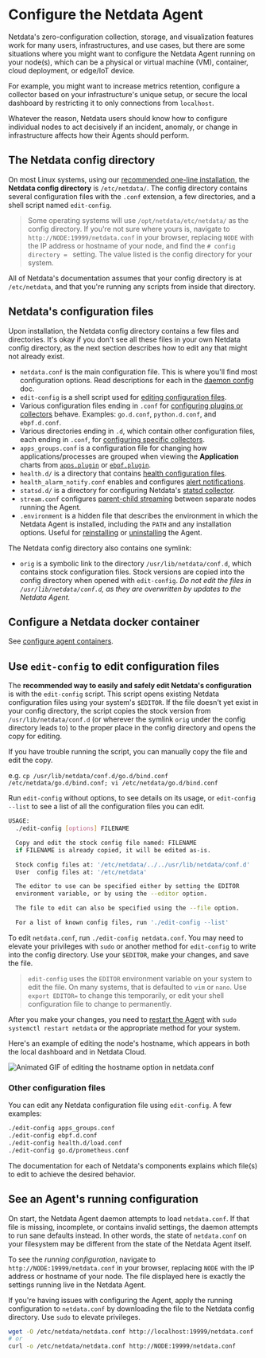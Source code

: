 # Configure the Netdata Agent

Netdata's zero-configuration collection, storage, and visualization features work for many users, infrastructures, and
use cases, but there are some situations where you might want to configure the Netdata Agent running on your node(s),
which can be a physical or virtual machine (VM), container, cloud deployment, or edge/IoT device.

For example, you might want to increase metrics retention, configure a collector based on your infrastructure's unique
setup, or secure the local dashboard by restricting it to only connections from `localhost`.

Whatever the reason, Netdata users should know how to configure individual nodes to act decisively if an incident,
anomaly, or change in infrastructure affects how their Agents should perform.

## The Netdata config directory

On most Linux systems, using our [recommended one-line
installation](https://github.com/netdata/netdata/blob/master/packaging/installer/README.md#install-on-linux-with-one-line-installer), the **Netdata config
directory** is `/etc/netdata/`. The config directory contains several configuration files with the `.conf` extension, a
few directories, and a shell script named `edit-config`.

> Some operating systems will use `/opt/netdata/etc/netdata/` as the config directory. If you're not sure where yours
> is, navigate to `http://NODE:19999/netdata.conf` in your browser, replacing `NODE` with the IP address or hostname of
> your node, and find the `# config directory = ` setting. The value listed is the config directory for your system.

All of Netdata's documentation assumes that your config directory is at `/etc/netdata`, and that you're running any
scripts from inside that directory.

## Netdata's configuration files

Upon installation, the Netdata config directory contains a few files and directories. It's okay if you don't see all
these files in your own Netdata config directory, as the next section describes how to edit any that might not already
exist.

- `netdata.conf` is the main configuration file. This is where you'll find most configuration options. Read descriptions
  for each in the [daemon config](https://github.com/netdata/netdata/blob/master/src/daemon/config/README.md) doc.
- `edit-config` is a shell script used for [editing configuration files](#use-edit-config-to-edit-configuration-files).
- Various configuration files ending in `.conf` for [configuring plugins or
  collectors](https://github.com/netdata/netdata/blob/master/collectors/REFERENCE.md) behave. Examples: `go.d.conf`,
  `python.d.conf`, and `ebpf.d.conf`.
- Various directories ending in `.d`, which contain other configuration files, each ending in `.conf`, for [configuring
  specific collectors](https://github.com/netdata/netdata/blob/master/collectors/REFERENCE.md).
- `apps_groups.conf` is a configuration file for changing how applications/processes are grouped when viewing the
  **Application** charts from [`apps.plugin`](https://github.com/netdata/netdata/blob/master/collectors/apps.plugin/README.md) or
  [`ebpf.plugin`](https://github.com/netdata/netdata/blob/master/collectors/ebpf.plugin/README.md).
- `health.d/` is a directory that contains [health configuration files](https://github.com/netdata/netdata/blob/master/src/health/REFERENCE.md).
- `health_alarm_notify.conf` enables and configures [alert notifications](https://github.com/netdata/netdata/blob/master/docs/monitor/enable-notifications.md).
- `statsd.d/` is a directory for configuring Netdata's [statsd collector](https://github.com/netdata/netdata/blob/master/collectors/statsd.plugin/README.md).
- `stream.conf` configures [parent-child streaming](https://github.com/netdata/netdata/blob/master/src/streaming/README.md) between separate nodes running the Agent.
- `.environment` is a hidden file that describes the environment in which the Netdata Agent is installed, including the
  `PATH` and any installation options. Useful for [reinstalling](https://github.com/netdata/netdata/blob/master/packaging/installer/REINSTALL.md) or
  [uninstalling](https://github.com/netdata/netdata/blob/master/packaging/installer/UNINSTALL.md) the Agent.

The Netdata config directory also contains one symlink:

- `orig` is a symbolic link to the directory `/usr/lib/netdata/conf.d`, which contains stock configuration files. Stock
  versions are copied into the config directory when opened with `edit-config`. _Do not edit the files in
  `/usr/lib/netdata/conf.d`, as they are overwritten by updates to the Netdata Agent._

## Configure a Netdata docker container

See [configure agent containers](https://github.com/netdata/netdata/blob/master/packaging/docker/README.md#configure-agent-containers).

## Use `edit-config` to edit configuration files

The **recommended way to easily and safely edit Netdata's configuration** is with the `edit-config` script. This script
opens existing Netdata configuration files using your system's `$EDITOR`. If the file doesn't yet exist in your config
directory, the script copies the stock version from `/usr/lib/netdata/conf.d` (or wherever the symlink `orig` under the config directory leads to)
to the proper place in the config directory and opens the copy for editing. 

If you have trouble running the script, you can manually copy the file and edit the copy.

e.g. `cp /usr/lib/netdata/conf.d/go.d/bind.conf /etc/netdata/go.d/bind.conf; vi /etc/netdata/go.d/bind.conf`

Run `edit-config` without options, to see details on its usage, or `edit-config --list` to see a list of all the configuration 
files you can edit.

```bash
USAGE:
  ./edit-config [options] FILENAME

  Copy and edit the stock config file named: FILENAME
  if FILENAME is already copied, it will be edited as-is.

  Stock config files at: '/etc/netdata/../../usr/lib/netdata/conf.d'
  User  config files at: '/etc/netdata'

  The editor to use can be specified either by setting the EDITOR
  environment variable, or by using the --editor option.

  The file to edit can also be specified using the --file option.

  For a list of known config files, run './edit-config --list'
```

To edit `netdata.conf`, run `./edit-config netdata.conf`. You may need to elevate your privileges with `sudo` or another
method for `edit-config` to write into the config directory. Use your `$EDITOR`, make your changes, and save the file.

> `edit-config` uses the `EDITOR` environment variable on your system to edit the file. On many systems, that is
> defaulted to `vim` or `nano`. Use `export EDITOR=` to change this temporarily, or edit your shell configuration file
> to change to permanently.

After you make your changes, you need to [restart the Agent](https://github.com/netdata/netdata/blob/master/docs/configure/start-stop-restart.md) with `sudo systemctl
restart netdata` or the appropriate method for your system.

Here's an example of editing the node's hostname, which appears in both the local dashboard and in Netdata Cloud.

![Animated GIF of editing the hostname option in
netdata.conf](https://user-images.githubusercontent.com/1153921/80994808-1c065300-8df2-11ea-81af-d28dc3ba27c8.gif)

### Other configuration files

You can edit any Netdata configuration file using `edit-config`. A few examples:

```bash
./edit-config apps_groups.conf
./edit-config ebpf.d.conf
./edit-config health.d/load.conf
./edit-config go.d/prometheus.conf
```

The documentation for each of Netdata's components explains which file(s) to edit to achieve the desired behavior.

## See an Agent's running configuration

On start, the Netdata Agent daemon attempts to load `netdata.conf`. If that file is missing, incomplete, or contains
invalid settings, the daemon attempts to run sane defaults instead. In other words, the state of `netdata.conf` on your
filesystem may be different from the state of the Netdata Agent itself.

To see the _running configuration_, navigate to `http://NODE:19999/netdata.conf` in your browser, replacing `NODE` with
the IP address or hostname of your node. The file displayed here is exactly the settings running live in the Netdata
Agent.

If you're having issues with configuring the Agent, apply the running configuration to `netdata.conf` by downloading the
file to the Netdata config directory. Use `sudo` to elevate privileges.

```bash
wget -O /etc/netdata/netdata.conf http://localhost:19999/netdata.conf
# or
curl -o /etc/netdata/netdata.conf http://NODE:19999/netdata.conf
```
